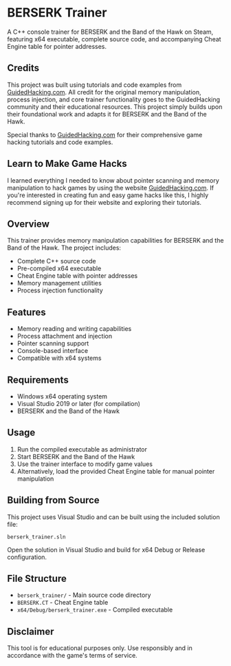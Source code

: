 # BERSERK Trainer

A C++ console trainer for BERSERK and the Band of the Hawk on Steam, featuring x64 executable, complete source code, and accompanying Cheat Engine table for pointer addresses.

## Credits

This project was built using tutorials and code examples from [GuidedHacking.com](https://guidedhacking.com). All credit for the original memory manipulation, process injection, and core trainer functionality goes to the GuidedHacking community and their educational resources. This project simply builds upon their foundational work and adapts it for BERSERK and the Band of the Hawk.

Special thanks to [GuidedHacking.com](https://guidedhacking.com) for their comprehensive game hacking tutorials and code examples.

## Learn to Make Game Hacks

I learned everything I needed to know about pointer scanning and memory manipulation to hack games by using the website [GuidedHacking.com](https://guidedhacking.com). If you're interested in creating fun and easy game hacks like this, I highly recommend signing up for their website and exploring their tutorials.

## Overview

This trainer provides memory manipulation capabilities for BERSERK and the Band of the Hawk. The project includes:

- Complete C++ source code
- Pre-compiled x64 executable
- Cheat Engine table with pointer addresses
- Memory management utilities
- Process injection functionality

## Features

- Memory reading and writing capabilities
- Process attachment and injection
- Pointer scanning support
- Console-based interface
- Compatible with x64 systems

## Requirements

- Windows x64 operating system
- Visual Studio 2019 or later (for compilation)
- BERSERK and the Band of the Hawk

## Usage

1. Run the compiled executable as administrator
2. Start BERSERK and the Band of the Hawk
3. Use the trainer interface to modify game values
4. Alternatively, load the provided Cheat Engine table for manual pointer manipulation

## Building from Source

This project uses Visual Studio and can be built using the included solution file:

```
berserk_trainer.sln
```

Open the solution in Visual Studio and build for x64 Debug or Release configuration.

## File Structure

- `berserk_trainer/` - Main source code directory
- `BERSERK.CT` - Cheat Engine table
- `x64/Debug/berserk_trainer.exe` - Compiled executable

## Disclaimer

This tool is for educational purposes only. Use responsibly and in accordance with the game's terms of service.
